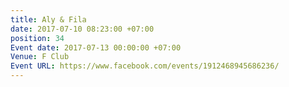 ```yaml
---
title: Aly & Fila
date: 2017-07-10 08:23:00 +07:00
position: 34
Event date: 2017-07-13 00:00:00 +07:00
Venue: F Club
Event URL: https://www.facebook.com/events/1912468945686236/
---
```


